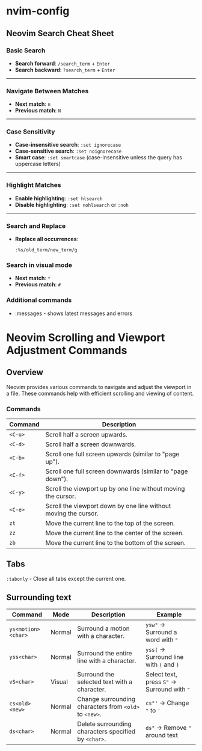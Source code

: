 # nvim-config

## Neovim Search Cheat Sheet

### Basic Search

- **Search forward**: `/search_term` + `Enter`
- **Search backward**: `?search_term` + `Enter`

---

### Navigate Between Matches

- **Next match**: `n`
- **Previous match**: `N`

---

### Case Sensitivity

- **Case-insensitive search**: `:set ignorecase`
- **Case-sensitive search**: `:set noignorecase`
- **Smart case**: `:set smartcase` (case-insensitive unless the query has uppercase letters)

---

### Highlight Matches

- **Enable highlighting**: `:set hlsearch`
- **Disable highlighting**: `:set nohlsearch` or `:noh`

---

### Search and Replace

- **Replace all occurrences**:
  ```vim
  :%s/old_term/new_term/g
  ```

### Search in visual mode

- **Next match**: `*`
- **Previous match**: `#`

### Additional commands

- :messages - shows latest messages and errors

# Neovim Scrolling and Viewport Adjustment Commands

## Overview

Neovim provides various commands to navigate and adjust the viewport in a file. These commands help with efficient scrolling and viewing of content.

### Commands

| Command | Description                                                     |
| ------- | --------------------------------------------------------------- |
| `<C-u>` | Scroll half a screen upwards.                                   |
| `<C-d>` | Scroll half a screen downwards.                                 |
| `<C-b>` | Scroll one full screen upwards (similar to "page up").          |
| `<C-f>` | Scroll one full screen downwards (similar to "page down").      |
| `<C-y>` | Scroll the viewport up by one line without moving the cursor.   |
| `<C-e>` | Scroll the viewport down by one line without moving the cursor. |
| `zt`    | Move the current line to the top of the screen.                 |
| `zz`    | Move the current line to the center of the screen.              |
| `zb`    | Move the current line to the bottom of the screen.              |

## Tabs

`:tabonly` - Close all tabs except the current one.

## Surrounding text

| **Command**        | **Mode** | **Description**                                        | **Example**                                 |
| ------------------ | -------- | ------------------------------------------------------ | ------------------------------------------- |
| `ys<motion><char>` | Normal   | Surround a motion with a character.                    | `ysw"` → Surround a word with `"`           |
| `yss<char>`        | Normal   | Surround the entire line with a character.             | `yss(` → Surround line with `(` and `)`     |
| `vS<char>`         | Visual   | Surround the selected text with a character.           | Select text, press `S"` → Surround with `"` |
| `cs<old><new>`     | Normal   | Change surrounding characters from `<old>` to `<new>`. | `cs"'` → Change `"` to `'`                  |
| `ds<char>`         | Normal   | Delete surrounding characters specified by `<char>`.   | `ds"` → Remove `"` around text              |
